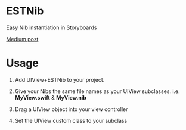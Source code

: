 # ESTNib
Easy Nib instantiation in Storyboards

[Medium post](https://medium.com/@thelastalias/loading-a-nib-within-a-storyboard-8bef67d1eca0#.fhztb2rwz)

# Usage
1) Add UIView+ESTNib to your project.

2) Give your Nibs the same file names as your UIView subclasses.
i.e. **MyView.swift** & **MyView.nib**

3) Drag a UIView object into your view controller

4) Set the UIView custom class to your subclass
